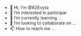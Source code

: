 - 👋 Hi, I’m @82Evyta
- 👀 I’m interested in participar
- 🌱 I’m currently learning ...
- 💞️ I’m looking to collaborate on ...
- 📫 How to reach me ...

<!---
82Evyta/82Evyta is a ✨ special ✨ repository because its `README.md` (this file) appears on your GitHub profile.
You can click the Preview link to take a look at your changes.
--->
